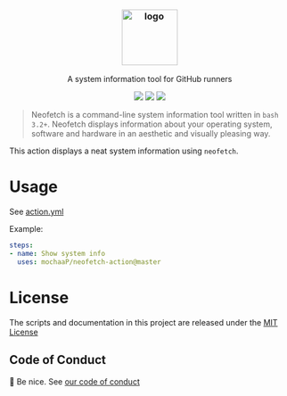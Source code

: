 <h3 align="center"><img src="https://i.imgur.com/ZQI2EYz.png" alt="logo" height="100px"></h3>
<p align="center">A system information tool for GitHub runners</p>

<p align="center">
<a href="./LICENSE.md"><img src="https://img.shields.io/badge/license-MIT-blue.svg"></a>
<a href="https://github.com/dylanaraps/neofetch/releases"><img src="https://img.shields.io/github/release/dylanaraps/neofetch.svg?label=neofetch"></a>
<a href="https://github.com/mochaaP/neofetch-action/releases"><img src="https://img.shields.io/github/release/mochaaP/neofetch-action.svg"></a>

> Neofetch is a command-line system information tool written in `bash 3.2+`. Neofetch displays information about your operating system, software and hardware in an aesthetic and visually pleasing way.

This action displays a neat system information using `neofetch`.

# Usage

See [action.yml](action.yml)

Example:

```yaml
steps:
- name: Show system info
  uses: mochaaP/neofetch-action@master
```

# License

The scripts and documentation in this project are released under the [MIT License](LICENSE)

## Code of Conduct

:wave: Be nice.  See [our code of conduct](CONDUCT)
